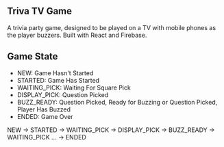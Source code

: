 Triva TV Game
---------
A trivia party game, designed to be played on a TV with mobile phones as the player buzzers. 
Built with React and Firebase.


Game State
----------
- NEW: Game Hasn't Started
- STARTED: Game Has Started
- WAITING_PICK: Waiting For Square Pick
- DISPLAY_PICK: Question Picked
- BUZZ_READY: Question Picked, Ready for Buzzing or Question Picked, Player Has Buzzed
- ENDED: Game Over

NEW -> STARTED -> WAITING_PICK -> DISPLAY_PICK -> BUZZ_READY -> WAITING_PICK ... -> ENDED

